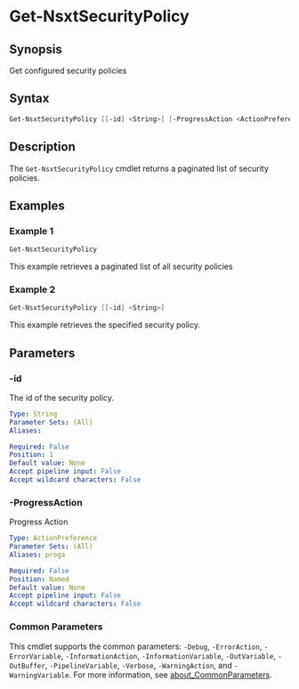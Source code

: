 # Get-NsxtSecurityPolicy

## Synopsis

Get configured security policies

## Syntax

```powershell
Get-NsxtSecurityPolicy [[-id] <String>] [-ProgressAction <ActionPreference>] [<CommonParameters>]
```

## Description

The `Get-NsxtSecurityPolicy` cmdlet returns a paginated list of security policies.

## Examples

### Example 1

```powershell
Get-NsxtSecurityPolicy
```

This example retrieves a paginated list of all security policies

### Example 2

```powershell
Get-NsxtSecurityPolicy [[-id] <String>]
```

This example retrieves the specified security policy.

## Parameters

### -id

The id of the security policy.

```yaml
Type: String
Parameter Sets: (All)
Aliases:

Required: False
Position: 1
Default value: None
Accept pipeline input: False
Accept wildcard characters: False
```

### -ProgressAction

Progress Action

```yaml
Type: ActionPreference
Parameter Sets: (All)
Aliases: proga

Required: False
Position: Named
Default value: None
Accept pipeline input: False
Accept wildcard characters: False
```

### Common Parameters

This cmdlet supports the common parameters: `-Debug`, `-ErrorAction`, `-ErrorVariable`, `-InformationAction`, `-InformationVariable`, `-OutVariable`, `-OutBuffer`, `-PipelineVariable`, `-Verbose`, `-WarningAction`, and `-WarningVariable`. For more information, see [about_CommonParameters](http://go.microsoft.com/fwlink/?LinkID=113216).
